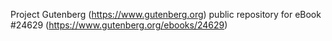 Project Gutenberg (https://www.gutenberg.org) public repository for eBook #24629 (https://www.gutenberg.org/ebooks/24629)
